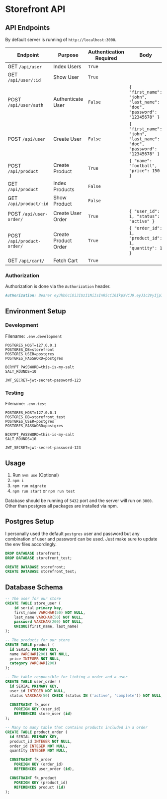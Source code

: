 # Storefront API

## API Endpoints

By default server is running of `http://localhost:3000`.

| Endpoint                   | Purpose              | Authentication Required | Body                                                                   |
| -------------------------- | -------------------- | ----------------------- | ---------------------------------------------------------------------- |
| GET `/api/user`            | Index Users          | `True`                  |                                                                        |
| GET `/api/user/:id`        | Show User            | `True`                  |                                                                        |
| POST `/api/user/auth`      | Authenticate User    | `False`                 | `{ "first_name": "john", "last_name": "doe", "password": "12345678" }` |
| POST `/api/user`           | Create User          | `False`                 | `{ "first_name": "john", "last_name": "doe", "password": "12345678" }` |
| POST `/api/product`        | Create Product       | `True`                  | `{ "name": "football", "price": 150 }`                                 |
| GET `/api/product`         | Index Products       | `False`                 |                                                                        |
| GET `/api/product/:id`     | Show Product         | `False`                 |                                                                        |
| POST `/api/user-order/`    | Create User Order    | `True`                  | `{ "user_id": 1, "status": "active" }`                                 |
| POST `/api/product-order/` | Create Product Order | `True`                  | `{ "order_id": 1, "product_id": 1, "quantity": 1 }`                    |
| GET `/api/cart/`           | Fetch Cart           | `True`                  |                                                                        |

### Authorization

Authorization is done via the `Authorization` header.

```md
Authorization: Bearer eyJhbGciOiJIUzI1NiIsInR5cCI6IkpXVCJ9.eyJ1c2VyIjp7ImlkIjoxLCJmaXJzdG5hbWUiOiJqb2huIiwibGFzdG5hbWUiOiJkb2UiLCJwYXNzd29yZCI6IiQyYiQxMCRaRWFCZjFhbFQuZnRNU0tnY1BrZ1guZ2xJVVZTbGdVdmMxWWlmYjVjYk85ZjhOVXRZLms1dSJ9LCJ0eXBlIjoiVVNFUl9BVVRIIiwiaWF0IjoxNjQ4MzEzNjE0fQ.0Ynzn1jEbIt_i_9UdD1Pz59UZau0NlUfm0DWBXOR_P4
```

## Environment Setup

### Development

Filename: `.env.development`

```env
POSTGRES_HOST=127.0.0.1
POSTGRES_DB=storefront
POSTGRES_USER=postgres
POSTGRES_PASSWORD=postgres

BCRYPT_PASSWORD=this-is-my-salt
SALT_ROUNDS=10

JWT_SECRET=jwt-secret-password-123
```

### Testing

Filename: `.env.test`

```env
POSTGRES_HOST=127.0.0.1
POSTGRES_DB=storefront_test
POSTGRES_USER=postgres
POSTGRES_PASSWORD=postgres

BCRYPT_PASSWORD=this-is-my-salt
SALT_ROUNDS=10

JWT_SECRET=jwt-secret-password-123
```

## Usage

1. Run `nvm use` (Optional)
2. `npm i`
3. `npm run migrate`
4. `npm run start` or `npm run test`

Database should be running of `5432` port and the server will run on `3000`.
Other than postgres all packages are installed via npm.

## Postgres Setup

I personally used the default `postgres` user and password but any combination of user and password can be used.
Just make sure to update the env files accordingly.

```sql
DROP DATABASE storefront;
DROP DATABASE storefront_test;

CREATE DATABASE storefront;
CREATE DATABASE storefront_test;
```

## Database Schema

```sql
-- The user for our store
CREATE TABLE store_user (
    id serial primary key,
    first_name VARCHAR(50) NOT NULL,
    last_name VARCHAR(50) NOT NULL,
    password VARCHAR(200) NOT NULL,
    UNIQUE(first_name, last_name)
);

-- The products for our store
CREATE TABLE product (
  id SERIAL PRIMARY KEY,
  name VARCHAR(200) NOT NULL,
  price INTEGER NOT NULL,
  category VARCHAR(200)
);

-- The table responsible for linking a order and a user
CREATE TABLE user_order (
  id SERIAL PRIMARY KEY,
  user_id INTEGER NOT NULL,
  status VARCHAR(50) CHECK (status IN ('active', 'complete')) NOT NULL,

  CONSTRAINT fk_user
    FOREIGN KEY (user_id)
    REFERENCES store_user (id)
);

-- Many to many table that contains products included in a order
CREATE TABLE product_order (
  id SERIAL PRIMARY KEY,
  product_id INTEGER NOT NULL,
  order_id INTEGER NOT NULL,
  quantity INTEGER NOT NULL,

  CONSTRAINT fk_order
    FOREIGN KEY (order_id)
    REFERENCES user_order (id),

  CONSTRAINT fk_product
    FOREIGN KEY (product_id)
    REFERENCES product (id)
);
```
